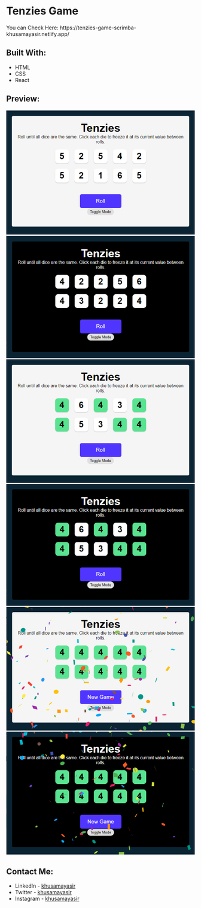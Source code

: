 # Tenzies Game

<p> You can Check Here: https://tenzies-game-scrimba-khusamayasir.netlify.app/ </p>

## Built With:
- HTML
- CSS
- React

## Preview:

![preview](./preview/lite-mode.png)
![preview](./preview/dark-mode.png)
![preview](./preview/playinggame-litemode.png)
![preview](./preview/playinggame-darkmode.png)
![preview](./preview/winning-litemode.png)
![preview](./preview/winning-darkmode.png)

## Contact Me:
- LinkedIn - [khusamayasir](https://www.linkedin.com/in/khusamayasir/)
- Twitter - [khusamayasir](https://www.twitter.com/khusamayasir)
- Instagram - [khusamayasir](https://www.instagram.com/khusamayasir)